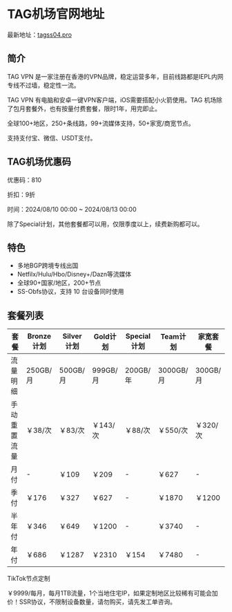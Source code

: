 # TAG机场官网地址

最新地址：[tagss04.pro](https://tagss04.pro/#/auth/1JtQNCWV)

## 简介

TAG VPN 是一家注册在香港的VPN品牌，稳定运营多年，目前线路都是IEPL内网专线不过墙，稳定性一流。

TAG VPN 有电脑和安卓一键VPN客户端，iOS需要搭配小火箭使用。TAG 机场除了包月套餐外，也有按量付费套餐，限时1年，用完即止。

全球100+地区，250+条线路，99+流媒体支持，50+家宽/商宽节点。

支持支付宝、微信、USDT支付。

## TAG机场优惠码

优惠码：810

折扣：9折

时间：2024/08/10 00:00 ~ 2024/08/13 00:00

除了Special计划，其他套餐都可以用，仅限季度以上，续费新购都可以。

## 特色

* 多地BGP跨境专线出国
* Netfilx/Hulu/Hbo/Disney+/Dazn等流媒体
* 全球90+国家/地区，200+节点
* SS-Obfs协议，支持 10 台设备同时使用

## 套餐列表

|套餐|Bronze计划|Silver计划|Gold计划|Special计划|Team计划|家宽套餐|
|----|----|----|----|----|----|----|
|流量明细|250GB/月|500GB/月|999GB/月|200GB/年|3000GB/月|300GB/月|
|手动重置流量|￥38/次|￥83/次|￥143/次|￥88/次|￥550/次|￥320/次|
|月付|-|￥109|￥209|-|￥627|-|
|季付|￥176|￥327|￥627|-|￥1870|￥1200|
|半年付|￥346|￥649|￥1200|-|￥3740|-|
|年付|￥686|￥1287|￥2310|￥154|￥7480|-|

TikTok节点定制

￥9999/每月，每月1TB流量，1个当地住宅IP，如果定制地区比较稀有可能会加价！SSR协议，不限制设备数量，请勿购买，请先发工单咨询。
